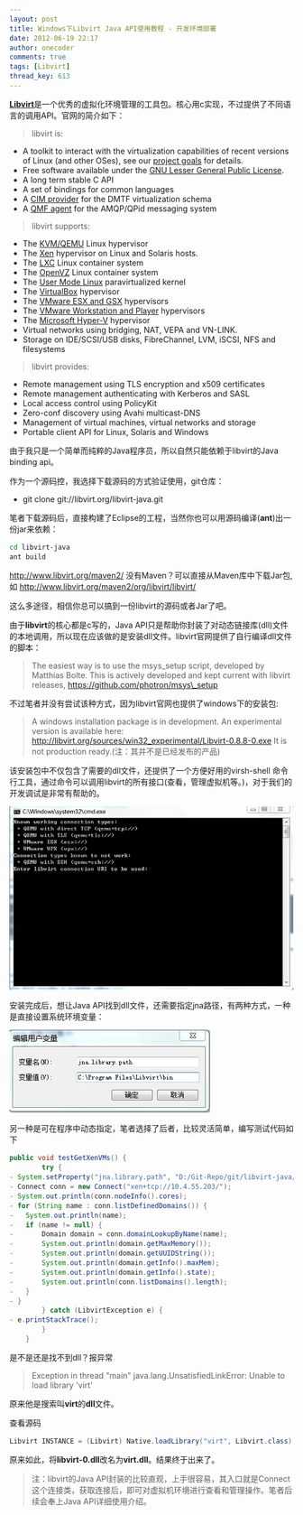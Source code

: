 ```yaml
---
layout: post
title: Windows下Libvirt Java API使用教程 - 开发环境部署
date: 2012-06-19 22:17
author: onecoder
comments: true
tags: [Libvirt]
thread_key: 613
---
```

 <a href="http://libvirt.org/" target="\_blank">**Libvirt**</a>是一个优秀的虚拟化环境管理的工具包。核心用c实现，不过提供了不同语言的调用API。官网的简介如下：

> libvirt is:
> 
- A toolkit to interact with the virtualization capabilities of recent versions of Linux (and other OSes), see our  <a target="_blank" href="http://libvirt.org/goals.html" >project goals</a> for details.
- Free software available under the  <a target="_blank" href="http://www.opensource.org/licenses/lgpl-license.html">GNU Lesser General Public License</a>.
- A long term stable C API
- A set of bindings for common languages
- A  <a target="_blank" href="http://libvirt.org/CIM/">CIM provider</a> for the DMTF virtualization schema
- A  <a target="_blank" href="http://libvirt.org/qpid/">QMF agent</a> for the AMQP/QPid messaging system
> 
> libvirt supports:
> 
- The <a target="_blank" href="http://libvirt.org/drvqemu.html">KVM/QEMU</a> Linux hypervisor
- The  <a target="_blank" href="http://libvirt.org/drvxen.html">Xen</a> hypervisor on Linux and Solaris hosts.		
- The  <a target="_blank" href="http://libvirt.org/drvlxc.html">LXC</a> Linux container system
- The  <a target="_blank" href="http://libvirt.org/drvopenvz.html">OpenVZ</a> Linux container system
- The  <a target="_blank" href="http://libvirt.org/drvuml.html">User Mode Linux</a> paravirtualized kernel
- The  <a target="_blank" href="http://libvirt.org/drvvbox.html">VirtualBox</a> hypervisor
- The  <a target="_blank" href="http://libvirt.org/drvesx.html">VMware ESX and GSX</a> hypervisors
- The  <a target="_blank" href="http://libvirt.org/drvvmware.html">VMware Workstation and Player</a> hypervisors
- The  <a target="_blank" href="http://libvirt.org/drvhyperv.html">Microsoft Hyper-V</a> hypervisor
- Virtual networks using bridging, NAT, VEPA and VN-LINK.
- Storage on IDE/SCSI/USB disks, FibreChannel, LVM, iSCSI, NFS and filesystems

> libvirt provides:
> 		
- Remote management using TLS encryption and x509 certificates	
- Remote management authenticating with Kerberos and SASL
- Local access control using PolicyKit	
- Zero-conf discovery using Avahi multicast-DNS
- Management of virtual machines, virtual networks and storage
- Portable client API for Linux, Solaris and Windows
	
由于我只是一个简单而纯粹的Java程序员，所以自然只能依赖于libvirt的Java binding api。

作为一个源码控，我选择下载源码的方式验证使用，git仓库：

- git clone git://libvirt.org/libvirt-java.git 

笔者下载源码后，直接构建了Eclipse的工程，当然你也可以用源码编译(**ant**)出一份jar来依赖：

```sh
cd libvirt-java
ant build
```

http://www.libvirt.org/maven2/ 没有Maven？可以直接从Maven库中下载Jar包,如
<a href="http://www.libvirt.org/maven2/org/libvirt/libvirt/" target="_blank">http://www.libvirt.org/maven2/org/libvirt/libvirt/</a>

这么多途径，相信你总可以搞到一份libvirt的源码或者Jar了吧。

由于**libvirt**的核心都是c写的，Java API只是帮助你封装了对动态链接库(dll)文件的本地调用，所以现在应该做的是安装dll文件。libvirt官网提供了自行编译dll文件的脚本：

> The easiest way is to use the msys_setup script, developed by Matthias Bolte. This is actively developed and kept current with libvirt releases, 
> <a target="\_blank" href="https://github.com/photron/msys\_setup">https://github.com/photron/msys\_setup</a> 

不过笔者并没有尝试该种方式，因为libvirt官网也提供了windows下的安装包:	

> A windows installation package is in development. An experimental version is available here:
> <a target="_blank" href="http://libvirt.org/sources/win32_experimental/Libvirt-0.8.8-0.exe">http://libvirt.org/sources/win32_experimental/Libvirt-0.8.8-0.exe</a>
It is not production ready.(注：其并不是已经发布的产品)

该安装包中不仅包含了需要的dll文件，还提供了一个方便好用的virsh-shell 命令行工具，通过命令可以调用libvirt的所有接口(查看，管理虚拟机等。)，对于我们的开发调试是非常有帮助的。

![](/images/post/windows-libvirt/libvirt-cmd.jpg)

安装完成后，想让Java API找到dll文件，还需要指定jna路径，有两种方式，一种是直接设置系统环境变量：

![](/images/post/windows-libvirt/jna-system-environment.jpg)

另一种是可在程序中动态指定，笔者选择了后者，比较灵活简单，编写测试代码如下

```java
public void testGetXenVMs() {
		try {
- System.setProperty("jna.library.path", "D:/Git-Repo/git/libvirt-java/libvirt-java/src/test/java/kubi/coder/");
- Connect conn = new Connect("xen+tcp://10.4.55.203/");
- System.out.println(conn.nodeInfo().cores);
- for (String name : conn.listDefinedDomains()) {
- 	System.out.println(name);
- 	if (name != null) {
- 		Domain domain = conn.domainLookupByName(name);
- 		System.out.println(domain.getMaxMemory());
- 		System.out.println(domain.getUUIDString());
- 		System.out.println(domain.getInfo().maxMem);
- 		System.out.println(domain.getInfo().state);
- 		System.out.println(conn.listDomains().length);
- 	}
- }
		} catch (LibvirtException e) {
- e.printStackTrace();
		}
	}
```

是不是还是找不到dll？报异常

> Exception in thread "main" java.lang.UnsatisfiedLinkError: Unable to load library 'virt'

原来他是搜索叫**virt**的**dll**文件。		

查看源码

```java
Libvirt INSTANCE = (Libvirt) Native.loadLibrary("virt", Libvirt.class);
```

原来如此，将**libvirt-0.dll**改名为**virt.dll**。结果终于出来了。

> 注：libvirt的Java API封装的比较直观，上手很容易，其入口就是Connect 这个连接类，获取连接后，即可对虚拟机环境进行查看和管理操作。笔者后续会奉上Java API详细使用介绍。

